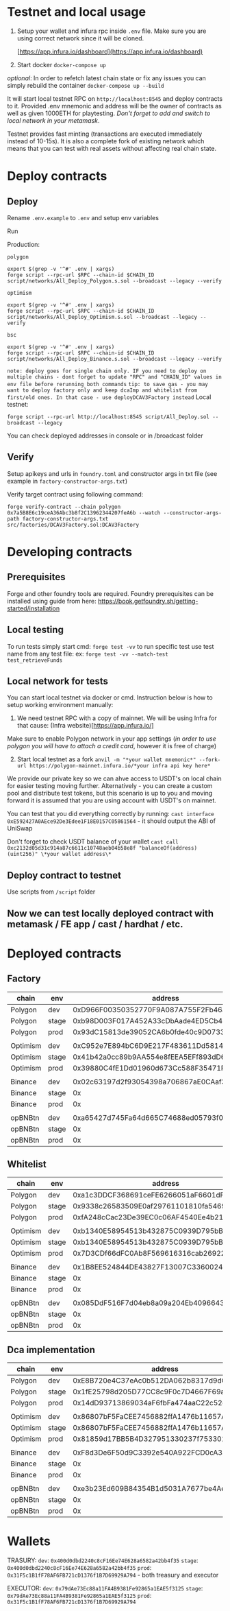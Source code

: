 # Testnet and local usage

1. Setup your wallet and infura rpc inside `.env` file. Make sure you are using correct network since it will be cloned.

   [https://app.infura.io/dashboard](https://app.infura.io/dashboard)

2. Start docker
   `docker-compose up`

_optional_: In order to refetch latest chain state or fix any issues you can simply rebuild the container `docker-compose up --build`

It will start local testnet RPC on `http://localhost:8545` and deploy contracts to it. Provided .env mnemonic and address will be the owner of contracts as well as given 1000ETH for playtesting. _Don't forget to add and switch to local network in your metamask_.

Testnet provides fast minting (transactions are executed immediately instead of 10-15s). It is also a complete fork of existing network which means that you can test with real assets without affecting real chain state.

# Deploy contracts

## Deploy

Rename `.env.example` to `.env` and setup env variables

Run

Production:

`polygon`

```
export $(grep -v '^#' .env | xargs)
forge script --rpc-url $RPC --chain-id $CHAIN_ID script/networks/All_Deploy_Polygon.s.sol --broadcast --legacy --verify
```

`optimism`

```
export $(grep -v '^#' .env | xargs)
forge script --rpc-url $RPC --chain-id $CHAIN_ID script/networks/All_Deploy_Optimism.s.sol --broadcast --legacy --verify
```

`bsc`

```
export $(grep -v '^#' .env | xargs)
forge script --rpc-url $RPC --chain-id $CHAIN_ID script/networks/All_Deploy_Binance.s.sol --broadcast --legacy --verify
```

`note: deploy goes for single chain only. IF you need to deploy on multiple chains - dont forget to update "RPC" and "CHAIN_ID" values in env file before rerunning both commands`
`tip: to save gas - you may want to deploy factory only and keep dcaImp and whitelist from first/old ones. In that case - use deployDCAV3Factory instead`
Local testnet:

```
forge script --rpc-url http://localhost:8545 script/All_Deploy.sol --broadcast --legacy
```

You can check deployed addresses in console or in /broadcast folder

## Verify

Setup apikeys and urls in `foundry.toml` and constructor args in txt file (see example in `factory-constructor-args.txt`)

Verify target contract using following command:

```
forge verify-contract --chain polygon 0x7a5B8E6c19ceA36Abc3b8f2C13962344207feA6b --watch --constructor-args-path factory-constructor-args.txt src/factories/DCAV3Factory.sol:DCAV3Factory
```

# Developing contracts

## Prerequisites

Forge and other foundry tools are required.
Foundry prerequisites can be installed using guide from here: https://book.getfoundry.sh/getting-started/installation

## Local testing

To run tests simply start
cmd: `forge test -vv`
to run specific test use test name from any test file:
ex: `forge test -vv --match-test test_retrieveFunds`

## Local network for tests

You can start local testnet via docker or cmd. Instruction below is how to setup working environment manually:

1. We need testnet RPC with a copy of mainnet.
   We will be using Infra for that cause: (Infra website)[https://app.infura.io/]

Make sure to enable Polygon network in your app settings (_in order to use polygon you will have to attach a credit card_, however it is free of charge)

2. Start local testnet as a fork
   `anvil -m "*your wallet mnemonic*" --fork-url https://polygon-mainnet.infura.io/*your infra api key here*`

We provide our private key so we can ahve access to USDT's on local chain for easier testing moving further. Alternatively - you can create a custom pool and distribute test tokens, but this scenario is up to you and moving forward it is assumed that you are using account with USDT's on mainnet.

You can test that you did everything correctly by running:
`cast interface 0xE592427A0AEce92De3Edee1F18E0157C05861564` - it should output the ABI of UniSwap

Don't forget to check USDT balance of your wallet
`cast call 0xc2132d05d31c914a87c6611c10748aeb04b58e8f "balanceOf(address)(uint256)" \*your wallet address\*`

## Deploy contract to testnet

Use scripts from `/script` folder

## Now we can test locally deployed contract with metamask / FE app / cast / hardhat / etc.

# Deployed contracts

## Factory

| chain    | env   | address                                    |
| -------- | ----- | ------------------------------------------ |
| Polygon  | dev   | 0xD966F00350352770F9A087A755F2Fb46a379B67f |
| Polygon  | stage | 0xb98D003F017A452A33cDbAade4ED5Cb4B8EBA81c |
| Polygon  | prod  | 0x93dC15813de39052CA6b0fde40c9D073339b29C7 |
|          |
| Optimism | dev   | 0xC952e7E894bC6D9E217F483611Dd58142419618E |
| Optimism | stage | 0x41b42a0cc89b9AA554e8fEEA5EFf893dD6eCD294 |
| Optimism | prod  | 0x39880C4fE1Dd01960d673Cc588F35471FBBEeC8a |
|          |
| Binance  | dev   | 0x02c63197d2f93054398a706867aE0CAaf33002b2 |
| Binance  | stage | 0x                                         |
| Binance  | prod  | 0x                                         |
|          |
| opBNBtn  | dev   | 0xa65427d745Fa64d665C74688ed05793f07f1A037 |
| opBNBtn  | stage | 0x                                         |
| opBNBtn  | prod  | 0x                                         |

## Whitelist

| chain    | env   | address                                    |
| -------- | ----- | ------------------------------------------ |
| Polygon  | dev   | 0xa1c3DDCF368691ceFE6266051aF6601dF058c827 |
| Polygon  | stage | 0x9338c26583509E0af29761101810fa5469910FE0 |
| Polygon  | prod  | 0xfA248cCac23De39EC0c06AF4540Ee4b21f5814b1 |
|          |
| Optimism | dev   | 0xb1340E58954513b432875C0939D795bB01e3b907 |
| Optimism | stage | 0xb1340E58954513b432875C0939D795bB01e3b907 |
| Optimism | prod  | 0x7D3CDf66dFC0Ab8F569616316cab26922fb2e689 |
|          |
| Binance  | dev   | 0x1B8EE524844DE43827F13007C3360024D7d09191 |
| Binance  | stage | 0x                                         |
| Binance  | prod  | 0x                                         |
|          |
| opBNBtn  | dev   | 0x085DdF516F7d04eb8a09a204Eb40966435d62F83 |
| opBNBtn  | stage | 0x                                         |
| opBNBtn  | prod  | 0x                                         |

## Dca implementation

| chain    | env   | address                                    |
| -------- | ----- | ------------------------------------------ |
| Polygon  | dev   | 0xE8B720e4C37eAc0b512DA062b8317d9dC3c3E3F0 |
| Polygon  | stage | 0x1fE25798d205D77CC8c9F0c7D4667F69aa93DDbe |
| Polygon  | prod  | 0x14dD93713869034aF6fbFa474aaC22c52c089B47 |
|          |
| Optimism | dev   | 0x86807bF5FaCEE7456882ffA1476b11657A135160 |
| Optimism | stage | 0x86807bF5FaCEE7456882ffA1476b11657A135160 |
| Optimism | prod  | 0x81859d17BB5B4D327951330237f7533011948059 |
|          |
| Binance  | dev   | 0xF8d3De6F50d9C3392e540A922FCD0cA3a69e9a80 |
| Binance  | stage | 0x                                         |
| Binance  | prod  | 0x                                         |
|          |
| opBNBtn  | dev   | 0xe3b23Ed609B84354B1d5031A7677be4Ae9517efA |
| opBNBtn  | stage | 0x                                         |
| opBNBtn  | prod  | 0x                                         |

# Wallets

TRASURY:
`dev`: `0x400d0dbd2240c8cF16Ee74E628a6582a42bb4f35`
`stage`: `0x400d0dbd2240c8cF16Ee74E628a6582a42bb4f35`
`prod`: `0x31F5c1B1fF78AF6FB721cD1376f1B7D69929A794` - both treasury and executor

EXECUTOR:
`dev`: `0x79dAe73Ec88a11FA4B9381Fe92865a1EAE5f3125`
`stage`: `0x79dAe73Ec88a11FA4B9381Fe92865a1EAE5f3125`
`prod`: `0x31F5c1B1fF78AF6FB721cD1376f1B7D69929A794`
